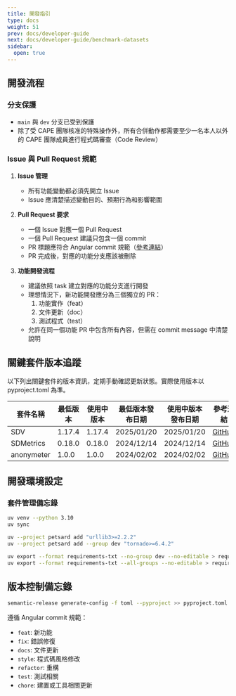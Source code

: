 ```yaml
---
title: 開發指引
type: docs
weight: 51
prev: docs/developer-guide
next: docs/developer-guide/benchmark-datasets
sidebar:
  open: true
---
```


## 開發流程

### 分支保護

- `main` 與 `dev` 分支已受到保護
- 除了受 CAPE 團隊核准的特殊操作外，所有合併動作都需要至少一名本人以外的 CAPE 團隊成員進行程式碼審查（Code Review）

### Issue 與 Pull Request 規範

1. **Issue 管理**
   - 所有功能變動都必須先開立 Issue
   - Issue 應清楚描述變動目的、預期行為和影響範圍

2. **Pull Request 要求**
   - 一個 Issue 對應一個 Pull Request
   - 一個 Pull Request 建議只包含一個 commit
   - PR 標題應符合 Angular commit 規範（[參考連結](https://github.com/angular/angular.js/blob/master/DEVELOPERS.md#commits)）
   - PR 完成後，對應的功能分支應該被刪除

3. **功能開發流程**
   - 建議依照 task 建立對應的功能分支進行開發
   - 理想情況下，新功能開發應分為三個獨立的 PR：
     1. 功能實作（feat）
     2. 文件更新（doc）
     3. 測試程式（test）
   - 允許在同一個功能 PR 中包含所有內容，但需在 commit message 中清楚說明

## 關鍵套件版本追蹤

以下列出關鍵套件的版本資訊，定期手動確認更新狀態。實際使用版本以 pyproject.toml 為準。

| 套件名稱 | 最低版本 | 使用中版本 | 最低版本發布日期 | 使用中版本發布日期 | 參考連結 |
|---------|---------|------------|----------------|------------------|---------|
| SDV | 1.17.4 | 1.17.4 | 2025/01/20 | 2025/01/20 | [GitHub](https://github.com/sdv-dev/SDV) |
| SDMetrics | 0.18.0 | 0.18.0 | 2024/12/14 | 2024/12/14 | [GitHub](https://github.com/sdv-dev/SDMetrics) |
| anonymeter | 1.0.0 | 1.0.0 | 2024/02/02 | 2024/02/02 | [GitHub](https://github.com/statice/anonymeter) |

## 開發環境設定

### 套件管理備忘錄

```bash
uv venv --python 3.10
uv sync
```

```bash
uv --project petsard add "urllib3>=2.2.2"
uv --project petsard add --group dev "tornado>=6.4.2"
```

```bash
uv export --format requirements-txt --no-group dev --no-editable > requirements.txt
uv export --format requirements-txt --all-groups --no-editable > requirements-dev.txt
```

## 版本控制備忘錄

```bash
semantic-release generate-config -f toml --pyproject >> pyproject.toml
```

遵循 Angular commit 規範：
- `feat`: 新功能
- `fix`: 錯誤修復
- `docs`: 文件更新
- `style`: 程式碼風格修改
- `refactor`: 重構
- `test`: 測試相關
- `chore`: 建置或工具相關更新